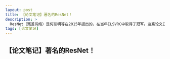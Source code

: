 ```yaml
---
layout: post
title: 【论文笔记】著名的ResNet！
description: >
  ResNet（残差网络）是何凯明等在2015年提出的，在当年ILSVRC中取得了冠军。这篇论文已经是目前计算机届引用量排名前五的大作，不得不拜读。
tags: [论文笔记]
---
```


## 【论文笔记】著名的ResNet！